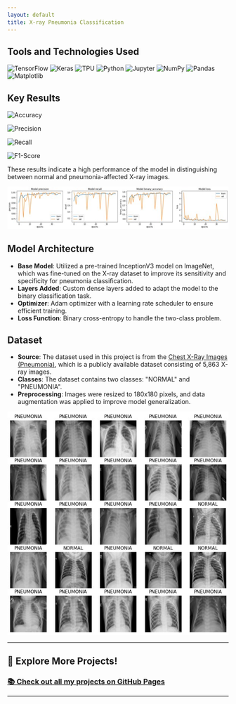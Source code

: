 ```yaml
---
layout: default
title: X-ray Pneumonia Classification
---
```




## Tools and Technologies Used

![TensorFlow](https://img.shields.io/badge/TensorFlow-%23FF6F00.svg?style=for-the-badge&logo=TensorFlow&logoColor=white) 
![Keras](https://img.shields.io/badge/Keras-%23D00000.svg?style=for-the-badge&logo=Keras&logoColor=white) 
![TPU](https://img.shields.io/badge/TPU-%23F7DF1E.svg?style=for-the-badge&logo=google-cloud&logoColor=white) 
![Python](https://img.shields.io/badge/python-3670A0?style=for-the-badge&logo=python&logoColor=ffdd54) 
![Jupyter](https://img.shields.io/badge/Jupyter-%23F37626.svg?style=for-the-badge&logo=Jupyter&logoColor=white)
![NumPy](https://img.shields.io/badge/numpy-%23013243.svg?style=for-the-badge&logo=numpy&logoColor=white)
![Pandas](https://img.shields.io/badge/pandas-%23150458.svg?style=for-the-badge&logo=pandas&logoColor=white)
![Matplotlib](https://img.shields.io/badge/Matplotlib-%23ffffff.svg?style=for-the-badge&logo=Matplotlib&logoColor=black)


## Key Results


![Accuracy](https://img.shields.io/badge/Accuracy-95%25-brightgreen?style=for-the-badge) 

![Precision](https://img.shields.io/badge/Precision-93%25-blue?style=for-the-badge) 

![Recall](https://img.shields.io/badge/Recall-96%25-blue?style=for-the-badge) 

![F1-Score](https://img.shields.io/badge/F1--Score-94%25-blue?style=for-the-badge) 


These results indicate a high performance of the model in distinguishing between normal and pneumonia-affected X-ray images.

![Evaluation Results](assets/graphs.jpg)

## Model Architecture

- **Base Model**: Utilized a pre-trained InceptionV3 model on ImageNet, which was fine-tuned on the X-ray dataset to improve its sensitivity and specificity for pneumonia classification.
- **Layers Added**: Custom dense layers added to adapt the model to the binary classification task.
- **Optimizer**: Adam optimizer with a learning rate scheduler to ensure efficient training.
- **Loss Function**: Binary cross-entropy to handle the two-class problem.


## Dataset

- **Source**: The dataset used in this project is from the [Chest X-Ray Images (Pneumonia)](https://www.cell.com/cell/fulltext/S0092-8674(18)30154-5), which is a publicly available dataset consisting of 5,863 X-ray images.
- **Classes**: The dataset contains two classes: "NORMAL" and "PNEUMONIA".
- **Preprocessing**: Images were resized to 180x180 pixels, and data augmentation was applied to improve model generalization.

![Sample Images](assets/samples.jpg)

* * *

## 🚀 **Explore More Projects!**

### [📚 Check out all my projects on GitHub Pages](https://alxmares.github.io)

* * *
